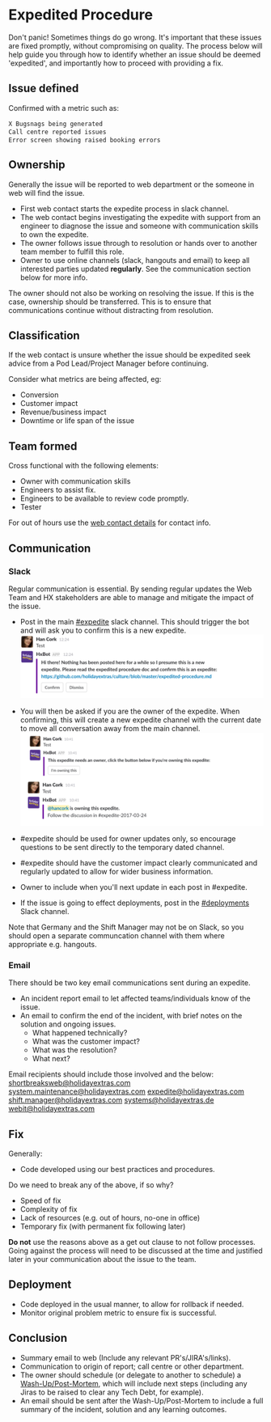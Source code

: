 # Expedited Procedure

Don't panic! Sometimes things do go wrong. It's important that these issues are fixed promptly, without compromising on quality. The process below will help guide you through how to identify whether an issue should be deemed 'expedited', and importantly how to proceed with providing a fix.

## Issue defined

Confirmed with a metric such as:

    X Bugsnags being generated
    Call centre reported issues
    Error screen showing raised booking errors

## Ownership

Generally the issue will be reported to web department or the someone in web will find the issue.

* First web contact starts the expedite process in slack channel.
* The web contact begins investigating the expedite with support from an engineer to diagnose the issue and someone with communication skills to own the expedite.
* The owner follows issue through to resolution or hands over to another team member to fulfill this role.
* Owner to use online channels (slack, hangouts and email) to keep all interested parties updated **regularly**. See the communication section below for more info.

The owner should not also be working on resolving the issue. If this is the case, ownership should be transferred. This is to ensure that communications continue without distracting from resolution.

## Classification

If the web contact is unsure whether the issue should be expedited seek advice from a Pod Lead/Project Manager before continuing.

Consider what metrics are being affected, eg:

* Conversion
* Customer impact
* Revenue/business impact
* Downtime or life span of the issue

## Team formed

Cross functional with the following elements:

* Owner with communication skills
* Engineers to assist fix.
* Engineers to be available to review code promptly.
* Tester

For out of hours use the [web contact details](https://docs.google.com/spreadsheets/d/1mYaqoZzzDJI_RcTtlYTpzMM85bV_2AbwUsQSGPa6Jxs/edit) for contact info.

## Communication

### Slack

Regular communication is essential. By sending regular updates the Web Team and HX stakeholders are able to manage and mitigate the impact of the issue. 

* Post in the main [#expedite](https://holidayextras.slack.com/messages/expedite/) slack channel. This should trigger the bot and will ask you to confirm this is a new expedite.
![](/images/expedited-procedure/new_expedite.png)

* You will then be asked if you are the owner of the expedite. When confirming, this will create a new expedite channel with the current date to move all conversation away from the main channel.
![](/images/expedited-procedure/owning_expedite.png)

* #expedite should be used for owner updates only, so encourage questions to be sent directly to the temporary dated channel. 
* #expedite should have the customer impact clearly communicated and regularly updated to allow for wider business information.
* Owner to include when you'll next update in each post in #expedite.
* If the issue is going to effect deployments, post in the [#deployments](https://holidayextras.slack.com/messages/deployments/) Slack channel.

Note that Germany and the Shift Manager may not be on Slack, so you should open a separate communcation channel with them where appropriate e.g. hangouts.

### Email

There should be two key email communications sent during an expedite. 

* An incident report email to let affected teams/individuals know of the issue.
* An email to confirm the end of the incident, with brief notes on the solution and ongoing issues.
	* What happened technically? 
	* What was the customer impact? 
	* What was the resolution?
	* What next?

Email recipients should include those involved and the below:
shortbreaksweb@holidayextras.com
system.maintenance@holidayextras.com 
expedite@holidayextras.com 
shift.manager@holidayextras.com 
systems@holidayextras.de 
webit@holidayextras.com 

## Fix

Generally:

* Code developed using our best practices and procedures.

Do we need to break any of the above, if so why?

* Speed of fix
* Complexity of fix
* Lack of resources (e.g. out of hours, no-one in office)
* Temporary fix (with permanent fix following later)

**Do not** use the reasons above as a get out clause to not follow processes. Going against the process will need to be discussed at the time and justified later in your communication about the issue to the team.

## Deployment

* Code deployed in the usual manner, to allow for rollback if needed.
* Monitor original problem metric to ensure fix is successful.

## Conclusion

* Summary email to web (Include any relevant PR's/JIRA's/links).
* Communication to origin of report; call centre or other department.
* The owner should schedule (or delegate to another to schedule) a [Wash-Up/Post-Mortem](https://github.com/holidayextras/culture/blob/master/Blameless-Postmortems.md), which will include next steps (including any Jiras to be raised to clear any Tech Debt, for example).
* An email should be sent after the Wash-Up/Post-Mortem to include a full summary of the incident, solution and any learning outcomes.

